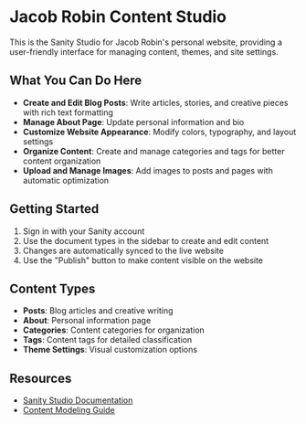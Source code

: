 # Jacob Robin Content Studio

This is the Sanity Studio for Jacob Robin's personal website, providing a user-friendly interface for managing content, themes, and site settings.

## What You Can Do Here

- **Create and Edit Blog Posts**: Write articles, stories, and creative pieces with rich text formatting
- **Manage About Page**: Update personal information and bio
- **Customize Website Appearance**: Modify colors, typography, and layout settings
- **Organize Content**: Create and manage categories and tags for better content organization
- **Upload and Manage Images**: Add images to posts and pages with automatic optimization

## Getting Started

1. Sign in with your Sanity account
2. Use the document types in the sidebar to create and edit content
3. Changes are automatically synced to the live website
4. Use the "Publish" button to make content visible on the website

## Content Types

- **Posts**: Blog articles and creative writing
- **About**: Personal information page
- **Categories**: Content categories for organization
- **Tags**: Content tags for detailed classification
- **Theme Settings**: Visual customization options

## Resources

- [Sanity Studio Documentation](https://www.sanity.io/docs/content-studio)
- [Content Modeling Guide](https://www.sanity.io/docs/content-modelling)

